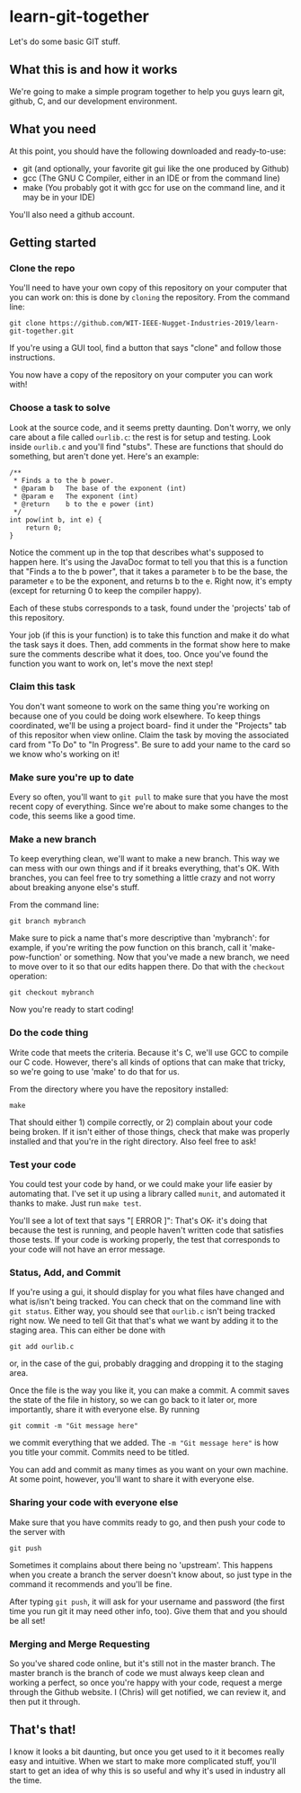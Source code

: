 # learn-git-together
Let's do some basic GIT stuff.

## What this is and how it works
We're going to make a simple program together to help you guys learn git, github, C, and our development environment.

## What you need
At this point, you should have the following downloaded and ready-to-use:
- git (and optionally, your favorite git gui like the one produced by Github)
- gcc (The GNU C Compiler, either in an IDE or from the command line)
- make (You probably got it with gcc for use on the command line, and it may be in your IDE)

You'll also need a github account.

## Getting started
### Clone the repo
You'll need to have your own copy of this repository on your computer that you can work on: this is done by `cloning` the repository. From the command line:
```
git clone https://github.com/WIT-IEEE-Nugget-Industries-2019/learn-git-together.git
```

If you're using a GUI tool, find a button that says "clone" and follow those instructions. 

You now have a copy of the repository on your computer you can work with!

### Choose a task to solve
Look at the source code, and it seems pretty daunting. Don't worry, we only care about a file called `ourlib.c`: the rest is for setup and testing. Look inside `ourlib.c` and you'll find "stubs". These are functions that should do something, but aren't done yet. Here's an example:

```
/**
 * Finds a to the b power.
 * @param b   The base of the exponent (int)
 * @param e   The exponent (int)
 * @return    b to the e power (int)
 */
int pow(int b, int e) {
    return 0;
}
```

Notice the comment up in the top that describes what's supposed to happen here. It's using the JavaDoc format to tell you that this is a function that "Finds a to the b power", that it takes a parameter `b` to be the base, the parameter `e` to be the exponent, and returns b to the e. Right now, it's empty (except for returning 0 to keep the compiler happy).

Each of these stubs corresponds to a task, found under the 'projects' tab of this repository. 

Your job (if this is your function) is to take this function and make it do what the task says it does. Then, add comments in the format show here to make sure the comments describe what it does, too. Once you've found the function you want to work on, let's move the next step!

### Claim this task
You don't want someone to work on the same thing you're working on because one of you could be doing work elsewhere. To keep things coordinated, we'll be using a project board- find it under the "Projects" tab of this repositor when view online. Claim the task by moving the associated card from "To Do" to "In Progress". Be sure to add your name to the card so we know who's working on it!

### Make sure you're up to date
Every so often, you'll want to `git pull` to make sure that you have the most recent copy of everything. Since we're about to make some changes to the code, this seems like a good time.

### Make a new branch
To keep everything clean, we'll want to make a new branch. This way we can mess with our own things and if it breaks everything, that's OK. With branches, you can feel free to try something a little crazy and not worry about breaking anyone else's stuff.

From the command line:
```
git branch mybranch
```

Make sure to pick a name that's more descriptive than 'mybranch': for example, if you're writing the pow function on this branch, call it 'make-pow-function' or something. Now that you've made a new branch, we need to move over to it so that our edits happen there. Do that with the `checkout` operation:

```
git checkout mybranch
```

Now you're ready to start coding!

### Do the code thing
Write code that meets the criteria. Because it's C, we'll use GCC to compile our C code. However, there's all kinds of options that can make that tricky, so we're going to use 'make' to do that for us.

From the directory where you have the repository installed:
```
make
```

That should either 1) compile correctly, or 2) complain about your code being broken. If it isn't either of those things, check that make was properly installed and that you're in the right directory. Also feel free to ask!

### Test your code
You could test your code by hand, or we could make your life easier by automating that. I've set it up using a library called `munit`, and automated it thanks to make. Just run `make test`.

You'll see a lot of text that says "[ ERROR ]": That's OK- it's doing that because the test is running, and people haven't written code that satisfies those tests. If your code is working properly, the test that corresponds to your code will not have an error message.

### Status, Add, and Commit
If you're using a gui, it should display for you what files have changed and what is/isn't being tracked. You can check that on the command line with `git status`. Either way, you should see that `ourlib.c` isn't being tracked right now. We need to tell Git that that's what we want by adding it to the staging area. This can either be done with 
```
git add ourlib.c
```

or, in the case of the gui, probably dragging and dropping it to the staging area.

Once the file is the way you like it, you can make a commit. A commit saves the state of the file in history, so we can go back to it later or, more importantly, share it with everyone else. By running
```
git commit -m "Git message here"
```

we commit everything that we added. The `-m "Git message here"` is how you title your commit. Commits need to be titled.

You can add and commit as many times as you want on your own machine. At some point, however, you'll want to share it with everyone else.

### Sharing your code with everyone else
Make sure that you have commits ready to go, and then push your code to the server with
```
git push
```
Sometimes it complains about there being no 'upstream'. This happens when you create a branch the server doesn't know about, so just type in the command it recommends and you'll be fine.

After typing `git push`, it will ask for your username and password (the first time you run git it may need other info, too). Give them that and you should be all set!

### Merging and Merge Requesting
So you've shared code online, but it's still not in the master branch. The master branch is the branch of code we must always keep clean and working a perfect, so once you're happy with your code, request a merge through the Github website. I (Chris) will get notified, we can review it, and then put it through.

## That's that!
I know it looks a bit daunting, but once you get used to it it becomes really easy and intuitive. When we start to make more complicated stuff, you'll start to get an idea of why this is so useful and why it's used in industry all the time.

